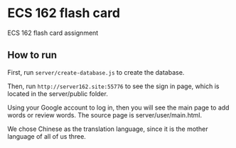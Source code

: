 # ECS 162 flash card

ECS 162 flash card assignment

## How to run

First, run `server/create-database.js` to create the database.

Then, run `http://server162.site:55776` to see the sign in page, which is located in the server/public folder.

Using your Google account to log in, then you will see the main page to add words or review words. The source page is server/user/main.html.

We chose Chinese as the translation language, since it is the mother language of all of us three.
